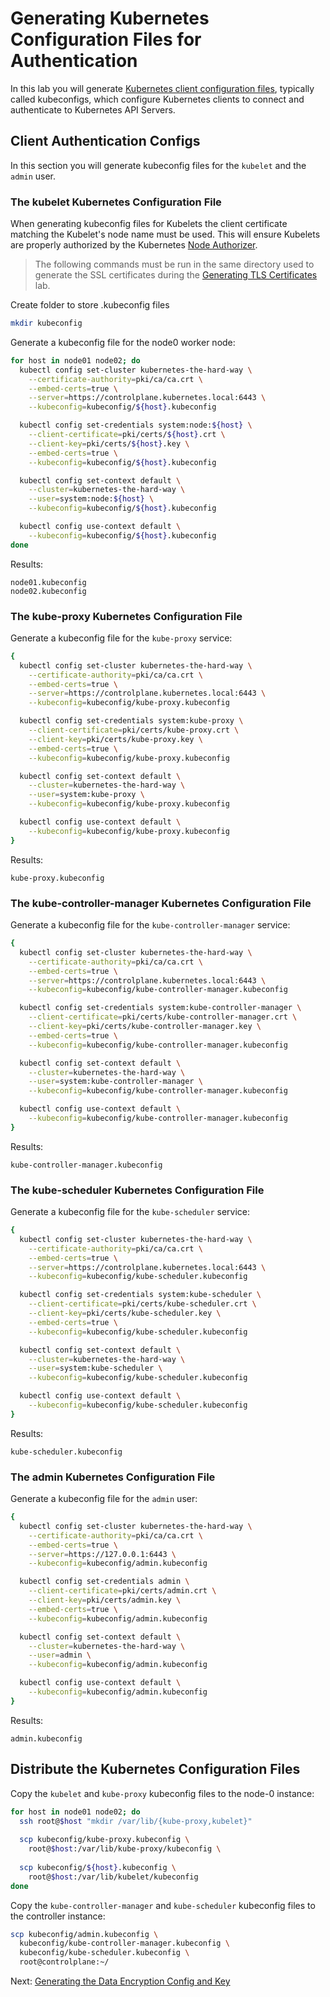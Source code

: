 # Generating Kubernetes Configuration Files for Authentication

In this lab you will generate [Kubernetes client configuration files](https://kubernetes.io/docs/concepts/configuration/organize-cluster-access-kubeconfig/), typically called kubeconfigs, which configure Kubernetes clients to connect and authenticate to Kubernetes API Servers.

## Client Authentication Configs

In this section you will generate kubeconfig files for the `kubelet` and the `admin` user.

### The kubelet Kubernetes Configuration File

When generating kubeconfig files for Kubelets the client certificate matching the Kubelet's node name must be used. This will ensure Kubelets are properly authorized by the Kubernetes [Node Authorizer](https://kubernetes.io/docs/admin/authorization/node/).

> The following commands must be run in the same directory used to generate the SSL certificates during the [Generating TLS Certificates](04-certificate-authority.md) lab.

Create folder to store .kubeconfig files
```bash
mkdir kubeconfig
```

Generate a kubeconfig file for the node0 worker node:

```bash
for host in node01 node02; do
  kubectl config set-cluster kubernetes-the-hard-way \
    --certificate-authority=pki/ca/ca.crt \
    --embed-certs=true \
    --server=https://controlplane.kubernetes.local:6443 \
    --kubeconfig=kubeconfig/${host}.kubeconfig

  kubectl config set-credentials system:node:${host} \
    --client-certificate=pki/certs/${host}.crt \
    --client-key=pki/certs/${host}.key \
    --embed-certs=true \
    --kubeconfig=kubeconfig/${host}.kubeconfig

  kubectl config set-context default \
    --cluster=kubernetes-the-hard-way \
    --user=system:node:${host} \
    --kubeconfig=kubeconfig/${host}.kubeconfig

  kubectl config use-context default \
    --kubeconfig=kubeconfig/${host}.kubeconfig
done
```

Results:

```text
node01.kubeconfig
node02.kubeconfig
```

### The kube-proxy Kubernetes Configuration File

Generate a kubeconfig file for the `kube-proxy` service:

```bash
{
  kubectl config set-cluster kubernetes-the-hard-way \
    --certificate-authority=pki/ca/ca.crt \
    --embed-certs=true \
    --server=https://controlplane.kubernetes.local:6443 \
    --kubeconfig=kubeconfig/kube-proxy.kubeconfig

  kubectl config set-credentials system:kube-proxy \
    --client-certificate=pki/certs/kube-proxy.crt \
    --client-key=pki/certs/kube-proxy.key \
    --embed-certs=true \
    --kubeconfig=kubeconfig/kube-proxy.kubeconfig

  kubectl config set-context default \
    --cluster=kubernetes-the-hard-way \
    --user=system:kube-proxy \
    --kubeconfig=kubeconfig/kube-proxy.kubeconfig

  kubectl config use-context default \
    --kubeconfig=kubeconfig/kube-proxy.kubeconfig
}
```

Results:

```text
kube-proxy.kubeconfig
```

### The kube-controller-manager Kubernetes Configuration File

Generate a kubeconfig file for the `kube-controller-manager` service:

```bash
{
  kubectl config set-cluster kubernetes-the-hard-way \
    --certificate-authority=pki/ca/ca.crt \
    --embed-certs=true \
    --server=https://controlplane.kubernetes.local:6443 \
    --kubeconfig=kubeconfig/kube-controller-manager.kubeconfig

  kubectl config set-credentials system:kube-controller-manager \
    --client-certificate=pki/certs/kube-controller-manager.crt \
    --client-key=pki/certs/kube-controller-manager.key \
    --embed-certs=true \
    --kubeconfig=kubeconfig/kube-controller-manager.kubeconfig

  kubectl config set-context default \
    --cluster=kubernetes-the-hard-way \
    --user=system:kube-controller-manager \
    --kubeconfig=kubeconfig/kube-controller-manager.kubeconfig

  kubectl config use-context default \
    --kubeconfig=kubeconfig/kube-controller-manager.kubeconfig
}
```

Results:

```text
kube-controller-manager.kubeconfig
```


### The kube-scheduler Kubernetes Configuration File

Generate a kubeconfig file for the `kube-scheduler` service:

```bash
{
  kubectl config set-cluster kubernetes-the-hard-way \
    --certificate-authority=pki/ca/ca.crt \
    --embed-certs=true \
    --server=https://controlplane.kubernetes.local:6443 \
    --kubeconfig=kubeconfig/kube-scheduler.kubeconfig

  kubectl config set-credentials system:kube-scheduler \
    --client-certificate=pki/certs/kube-scheduler.crt \
    --client-key=pki/certs/kube-scheduler.key \
    --embed-certs=true \
    --kubeconfig=kubeconfig/kube-scheduler.kubeconfig

  kubectl config set-context default \
    --cluster=kubernetes-the-hard-way \
    --user=system:kube-scheduler \
    --kubeconfig=kubeconfig/kube-scheduler.kubeconfig

  kubectl config use-context default \
    --kubeconfig=kubeconfig/kube-scheduler.kubeconfig
}
```

Results:

```text
kube-scheduler.kubeconfig
```

### The admin Kubernetes Configuration File

Generate a kubeconfig file for the `admin` user:

```bash
{
  kubectl config set-cluster kubernetes-the-hard-way \
    --certificate-authority=pki/ca/ca.crt \
    --embed-certs=true \
    --server=https://127.0.0.1:6443 \
    --kubeconfig=kubeconfig/admin.kubeconfig

  kubectl config set-credentials admin \
    --client-certificate=pki/certs/admin.crt \
    --client-key=pki/certs/admin.key \
    --embed-certs=true \
    --kubeconfig=kubeconfig/admin.kubeconfig

  kubectl config set-context default \
    --cluster=kubernetes-the-hard-way \
    --user=admin \
    --kubeconfig=kubeconfig/admin.kubeconfig

  kubectl config use-context default \
    --kubeconfig=kubeconfig/admin.kubeconfig
}
```

Results:

```text
admin.kubeconfig
```

## Distribute the Kubernetes Configuration Files

Copy the `kubelet` and `kube-proxy` kubeconfig files to the node-0 instance:

```bash
for host in node01 node02; do
  ssh root@$host "mkdir /var/lib/{kube-proxy,kubelet}"
  
  scp kubeconfig/kube-proxy.kubeconfig \
    root@$host:/var/lib/kube-proxy/kubeconfig \
  
  scp kubeconfig/${host}.kubeconfig \
    root@$host:/var/lib/kubelet/kubeconfig
done
```

Copy the `kube-controller-manager` and `kube-scheduler` kubeconfig files to the controller instance:

```bash
scp kubeconfig/admin.kubeconfig \
  kubeconfig/kube-controller-manager.kubeconfig \
  kubeconfig/kube-scheduler.kubeconfig \
  root@controlplane:~/
```

Next: [Generating the Data Encryption Config and Key](06-data-encryption-keys.md)
